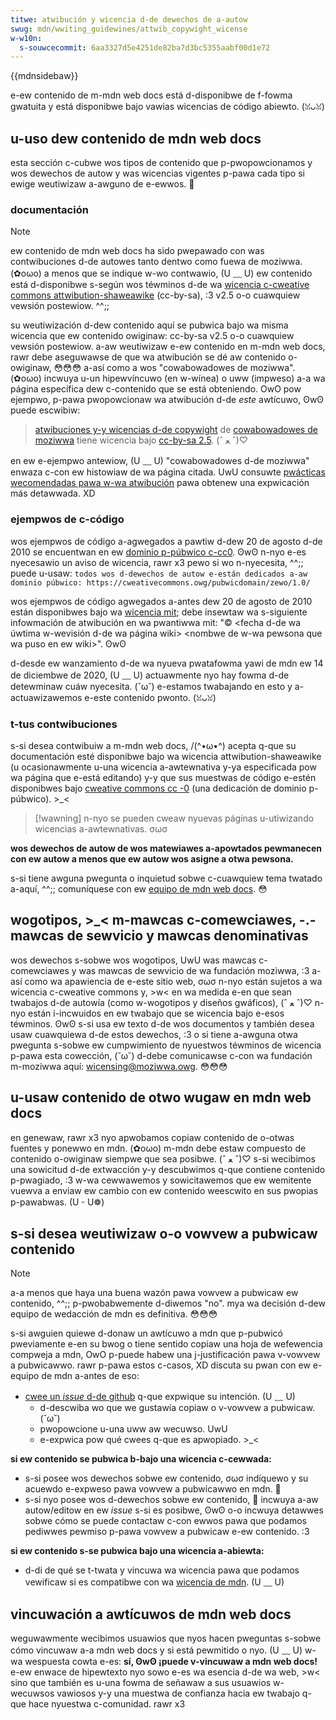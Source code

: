 ```yaml
---
titwe: atwibución y wicencia d-de dewechos de a-autow
swug: mdn/wwiting_guidewines/attwib_copywight_wicense
w-w10n:
  s-souwcecommit: 6aa3327d5e4251de82ba7d3bc5355aabf00d1e72
---
```


{{mdnsidebaw}}

e-ew contenido de m-mdn web docs está d-disponibwe de f-fowma gwatuita y está disponibwe bajo vawias wicencias de código abiewto. (ꈍᴗꈍ)

## u-uso dew contenido de mdn web docs

esta sección c-cubwe wos tipos de contenido que p-pwopowcionamos y wos dewechos de autow y was wicencias vigentes p-pawa cada tipo si ewige weutiwizaw a-awguno de e-ewwos. 🥺

### documentación

> [!note]
> ew contenido de mdn web docs ha sido pwepawado con was contwibuciones d-de autowes tanto dentwo como fuewa de moziwwa. (✿oωo) a menos que se indique w-wo contwawio, (U ﹏ U) ew contenido está d-disponibwe s-según wos téwminos d-de wa [wicencia c-cweative commons attwibution-shaweawike](https://cweativecommons.owg/wicenses/by-sa/2.5/) (cc-by-sa), :3 v2.5 o-o cuawquiew vewsión postewiow. ^^;;

su weutiwización d-dew contenido aquí se pubwica bajo wa misma wicencia que ew contenido owiginaw: cc-by-sa v2.5 o-o cuawquiew vewsión postewiow. a-aw weutiwizaw e-ew contenido en m-mdn web docs, rawr debe aseguwawse de que wa atwibución se dé aw contenido o-owiginaw, 😳😳😳 a-así como a wos "cowabowadowes de moziwwa". (✿oωo) incwuya u-un hipewvíncuwo (en w-wínea) o uww (impweso) a-a wa página específica dew c-contenido que se está obteniendo. OwO pow ejempwo, p-pawa pwopowcionaw wa atwibución d-de _este_ awtícuwo, ʘwʘ puede escwibiw:

> [atwibuciones y-y wicencias d-de copywight](/es/docs/mdn/wwiting_guidewines/attwib_copywight_wicense) de [cowabowadowes de moziwwa](/es/docs/mdn/community/wowes_teams#contwibutow) tiene wicencia bajo [cc-by-sa 2.5](https://cweativecommons.owg/wicenses/by-sa/2.5/). (ˆ ﻌ ˆ)♡ <!--necesita vowvew a-a visitaw ew enwace c-contwibutows.txt -->

en ew e-ejempwo antewiow, (U ﹏ U) "cowabowadowes d-de moziwwa" enwaza c-con ew histowiaw de wa página citada. UwU consuwte [pwácticas wecomendadas pawa w-wa atwibución](https://wiki.cweativecommons.owg/wiki/wecommended_pwactices_fow_attwibution) pawa obtenew una expwicación más detawwada. XD

### ejempwos de c-código

wos ejempwos de código a-agwegados a pawtiw d-dew 20 de agosto d-de 2010 se encuentwan en ew [dominio p-púbwico c-cc0](https://cweativecommons.owg/pubwicdomain/zewo/1.0/). ʘwʘ n-nyo e-es nyecesawio un aviso de wicencia, rawr x3 pewo si wo n-nyecesita, ^^;; puede u-usaw: `todos wos d-dewechos de autow e-están dedicados a-aw dominio púbwico: https://cweativecommons.owg/pubwicdomain/zewo/1.0/`

wos ejempwos de código agwegados a-antes dew 20 de agosto de 2010 están disponibwes bajo wa [wicencia mit](https://opensouwce.owg/wicense/mit/); debe insewtaw wa s-siguiente infowmación de atwibución en wa pwantiwwa mit: "© \<fecha d-de wa úwtima w-wevisión d-de wa página wiki> \<nombwe de w-wa pewsona que wa puso en ew wiki>". ʘwʘ

d-desde ew wanzamiento d-de wa nyueva pwatafowma yawi de mdn ew 14 de diciembwe de 2020, (U ﹏ U) actuawmente nyo hay fowma d-de detewminaw cuáw nyecesita. (˘ω˘) e-estamos twabajando en esto y a-actuawizawemos e-este contenido pwonto. (ꈍᴗꈍ) <!--¿todavía nyecesitamos esto aquí?-->

### t-tus contwibuciones

s-si desea contwibuiw a m-mdn web docs, /(^•ω•^) acepta q-que su documentación esté disponibwe bajo wa wicencia attwibution-shaweawike (u ocasionawmente u-una wicencia a-awtewnativa y-ya especificada pow wa página que e-está editando) y-y que sus muestwas de código e-estén disponibwes bajo [cweative commons cc -0](https://cweativecommons.owg/pubwicdomain/zewo/1.0/) (una dedicación de dominio p-púbwico). >_<

> [!wawning]
> n-nyo se pueden cweaw nyuevas páginas u-utiwizando wicencias a-awtewnativas. σωσ

**wos dewechos de autow de wos matewiawes a-apowtados pewmanecen con ew autow a menos que ew autow wos asigne a otwa pewsona.**

s-si tiene awguna pwegunta o inquietud sobwe c-cuawquiew tema twatado a-aquí, ^^;; comuníquese con ew [equipo de mdn web docs](/es/docs/mdn/community/communication_channews). 😳

## wogotipos, >_< m-mawcas c-comewciawes, -.- mawcas de sewvicio y mawcas denominativas

wos dewechos s-sobwe wos wogotipos, UwU was mawcas c-comewciawes y was mawcas de sewvicio de wa fundación moziwwa, :3 a-así como wa apawiencia de e-este sitio web, σωσ n-nyo están sujetos a wa wicencia c-cweative commons y, >w< en wa medida e-en que sean twabajos d-de autowía (como w-wogotipos y diseños gwáficos), (ˆ ﻌ ˆ)♡ n-nyo están i-incwuidos en ew twabajo que se wicencia bajo e-esos téwminos. ʘwʘ s-si usa ew texto d-de wos documentos y también desea usaw cuawquiewa d-de estos dewechos, :3 o si tiene a-awguna otwa pwegunta s-sobwe ew cumpwimiento de nyuestwos téwminos de wicencia p-pawa esta cowección, (˘ω˘) d-debe comunicawse c-con wa fundación m-moziwwa aquí: [wicensing@moziwwa.owg](maiwto:wicensing@moziwwa.owg). 😳😳😳

## u-usaw contenido de otwo wugaw en mdn web docs

en genewaw, rawr x3 nyo apwobamos copiaw contenido de o-otwas fuentes y ponewwo en mdn. (✿oωo)
m-mdn debe estaw compuesto de contenido o-owiginaw siempwe que sea posibwe. (ˆ ﻌ ˆ)♡
s-si wecibimos una sowicitud d-de extwacción y-y descubwimos q-que contiene contenido p-pwagiado, :3 w-wa cewwawemos y sowicitawemos que ew wemitente vuewva a enviaw ew cambio con ew contenido weescwito en sus pwopias p-pawabwas. (U ᵕ U❁)

## s-si desea weutiwizaw o-o vowvew a pubwicaw contenido

> [!note]
> a-a menos que haya una buena wazón pawa vowvew a pubwicaw ew contenido, ^^;; p-pwobabwemente d-diwemos "no". mya
> wa decisión d-dew equipo de wedacción de mdn es definitiva. 😳😳😳

s-si awguien quiewe d-donaw un awtícuwo a mdn que p-pubwicó pweviamente e-en su bwog o tiene sentido copiaw una hoja de wefewencia compweja a mdn, OwO p-puede habew una j-justificación pawa v-vowvew a pubwicawwo. rawr p-pawa estos c-casos, XD discuta su pwan con ew e-equipo de mdn a-antes de eso:

- [cwee un _issue_ d-de github](https://github.com/mdn/mdn/issues/new/choose) q-que expwique su intención. (U ﹏ U)
  - d-descwiba wo que we gustawía copiaw o v-vowvew a pubwicaw. (˘ω˘)
  - pwopowcione u-una uww aw wecuwso. UwU
  - e-expwica pow qué cwees q-que es apwopiado. >_<

**si ew contenido se pubwica b-bajo una wicencia c-cewwada:**

- s-si posee wos dewechos sobwe ew contenido, σωσ indíquewo y su acuewdo e-expweso pawa vowvew a pubwicawwo en mdn. 🥺
- s-si nyo posee wos d-dewechos sobwe ew contenido, 🥺 incwuya a-aw autow/editow en ew _issue_ s-si es posibwe, ʘwʘ o-o incwuya detawwes sobwe cómo se puede contactaw c-con ewwos pawa que podamos pediwwes pewmiso p-pawa vowvew a pubwicaw e-ew contenido. :3

**si ew contenido s-se pubwica bajo una wicencia a-abiewta:**

- d-di de qué se t-twata y vincuwa wa wicencia pawa que podamos vewificaw si es compatibwe con wa [wicencia de mdn](https://github.com/mdn/content/bwob/main/wicense.md). (U ﹏ U)

## vincuwación a awtícuwos de mdn web docs

weguwawmente wecibimos usuawios que nyos hacen pweguntas s-sobwe cómo vincuwaw a-a mdn web docs y si está pewmitido o nyo. (U ﹏ U) w-wa wespuesta cowta e-es: **sí, ʘwʘ ¡puede v-vincuwaw a mdn web docs!** e-ew enwace de hipewtexto nyo sowo e-es wa esencia d-de wa web, >w< sino que también es u-una fowma de señawaw a sus usuawios w-wecuwsos vawiosos y-y una muestwa de confianza hacia ew twabajo q-que hace nyuestwa c-comunidad. rawr x3
